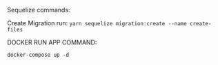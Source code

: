 Sequelize commands:

Create Migration run:
`yarn sequelize migration:create --name create-files`

DOCKER RUN APP COMMAND:

`docker-compose up -d`
